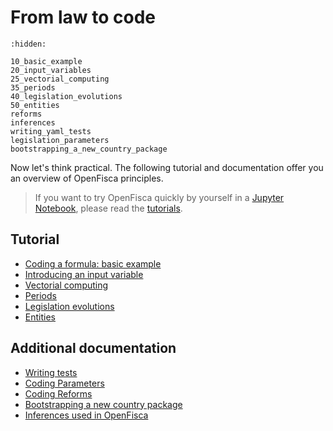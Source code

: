 # <i icon-name="terminal"></i> From law to code

```{toctree}
:hidden:

10_basic_example
20_input_variables
25_vectorial_computing
35_periods
40_legislation_evolutions
50_entities
reforms
inferences
writing_yaml_tests
legislation_parameters
bootstrapping_a_new_country_package
```

Now let's think practical. The following tutorial and documentation offer you an overview of OpenFisca principles.

> If you want to try OpenFisca quickly by yourself in a [Jupyter Notebook](https://jupyter.org/), please read the [tutorials](http://mybinder.org/repo/openfisca/tutorial).

## Tutorial

- [Coding a formula: basic example](10_basic_example.md)
- [Introducing an input variable](20_input_variables.md)
- [Vectorial computing](25_vectorial_computing.md)
- [Periods](35_periods.md)
- [Legislation evolutions](40_legislation_evolutions.md)
- [Entities](50_entities.md)

## Additional documentation

- [Writing tests](writing_yaml_tests.md)
- [Coding Parameters](legislation_parameters.md)
- [Coding Reforms](reforms.md)
- [Bootstrapping a new country package](bootstrapping_a_new_country_package.md)
- [Inferences used in OpenFisca](inferences.md)
